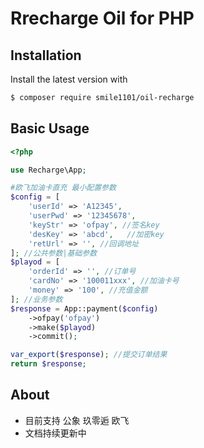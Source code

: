 # Rrecharge Oil for PHP 

## Installation

Install the latest version with

```bash
$ composer require smile1101/oil-recharge
```

## Basic Usage

```php
<?php

use Recharge\App;

#欧飞加油卡直充 最小配置参数
$config = [
    'userId' => 'A12345',
    'userPwd' => '12345678',
    'keyStr' => 'ofpay', //签名key
    'desKey' => 'abcd',   //加密key
    'retUrl' => '', //回调地址
]; //公共参数|基础参数
$playod = [
    'orderId' => '', //订单号
    'cardNo' => '100011xxx', //加油卡号
    'money' => '100', //充值金额
]; //业务参数
$response = App::payment($config)
    ->ofpay('ofpay')
    ->make($playod)
    ->commit();

var_export($response); //提交订单结果
return $response;
```

## About
- 目前支持 公象 玖零逅 欧飞
- 文档持续更新中


